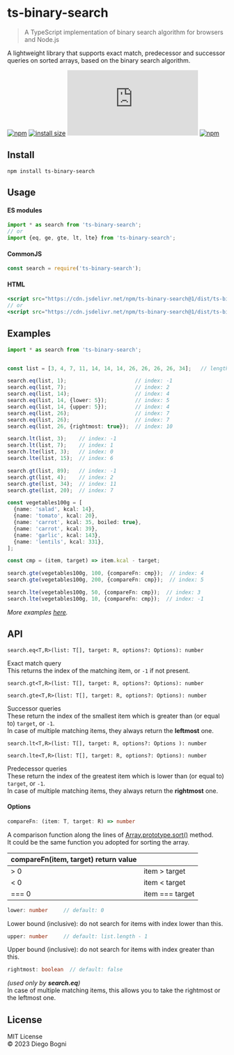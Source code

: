# ts-binary-search

> A TypeScript implementation of binary search algorithm for browsers and Node.js

A lightweight library that supports exact match, predecessor and successor queries on sorted arrays, based on the binary
search algorithm.

[![npm](https://img.shields.io/npm/v/ts-binary-search)](https://www.npmjs.com/package/ts-binary-search)
[![install size](https://packagephobia.com/badge?p=ts-binary-search)](https://packagephobia.com/result?p=ts-binary-search)
[![gzip size](https://img.badgesize.io/https://cdn.jsdelivr.net/npm/ts-binary-search@1/dist/ts-binary-search.min.js)](https://cdn.jsdelivr.net/npm/ts-binary-search@1/dist/ts-binary-search.min.js)
[![npm](https://img.shields.io/npm/l/ts-binary-search)](https://github.com/diegodiee/ts-binary-search/blob/main/LICENSE)

## Install

```
npm install ts-binary-search
```

## Usage

#### ES modules

```javascript
import * as search from 'ts-binary-search';
// or
import {eq, ge, gte, lt, lte} from 'ts-binary-search';
```

#### CommonJS

```javascript
const search = require('ts-binary-search');
```

#### HTML

```jsx
<script src="https://cdn.jsdelivr.net/npm/ts-binary-search@1/dist/ts-binary-search.min.js"/>
// or
<script src="https://cdn.jsdelivr.net/npm/ts-binary-search@1/dist/ts-binary-search.es5.min.js"/>
```

## Examples

```typescript
import * as search from 'ts-binary-search';


const list = [3, 4, 7, 11, 14, 14, 14, 26, 26, 26, 26, 34];   // length: 12

search.eq(list, 1);                      // index: -1
search.eq(list, 7);                      // index: 2
search.eq(list, 14);                     // index: 4
search.eq(list, 14, {lower: 5});         // index: 5
search.eq(list, 14, {upper: 5});         // index: 4
search.eq(list, 26);                     // index: 7
search.eq(list, 26);                     // index: 7
search.eq(list, 26, {rightmost: true});  // index: 10

search.lt(list, 3);    // index: -1
search.lt(list, 7);    // index: 1
search.lte(list, 3);   // index: 0
search.lte(list, 15);  // index: 6

search.gt(list, 89);   // index: -1
search.gt(list, 4);    // index: 2
search.gte(list, 34);  // index: 11
search.gte(list, 20);  // index: 7

const vegetables100g = [
  {name: 'salad', kcal: 14},
  {name: 'tomato', kcal: 20},
  {name: 'carrot', kcal: 35, boiled: true},
  {name: 'carrot', kcal: 39},
  {name: 'garlic', kcal: 143},
  {name: 'lentils', kcal: 331},
];

const cmp = (item, target) => item.kcal - target;

search.gte(vegetables100g, 100, {compareFn: cmp});  // index: 4
search.gte(vegetables100g, 200, {compareFn: cmp});  // index: 5

search.lte(vegetables100g, 50, {compareFn: cmp});  // index: 3
search.lte(vegetables100g, 10, {compareFn: cmp});  // index: -1
```

*More examples [here](tests).*

## API

```
search.eq<T,R>(list: T[], target: R, options?: Options): number
```

Exact match query  
This returns the index of the matching item, or `-1` if not present.

```
search.gt<T,R>(list: T[], target: R, options?: Options): number

search.gte<T,R>(list: T[], target: R, options?: Options): number
```

Successor queries  
These return the index of the smallest item which is greater than (or equal to) `target`, or `-1`.  
In case of multiple matching items, they always return the **leftmost** one.

```
search.lt<T,R>(list: T[], target: R, options?: Options ): number

search.lte<T,R>(list: T[], target: R, options?: Options): number
```

Predecessor queries  
These return the index of the greatest item which is lower than (or equal to) `target`, or `-1`.  
In case of multiple matching items, they always return the **rightmost** one.

#### Options

```typescript
compareFn: (item: T, target: R) => number
```

A comparison function along the lines
of [Array.prototype.sort()](https://developer.mozilla.org/en-US/docs/Web/JavaScript/Reference/Global_Objects/Array/sort)
method.  
It could be the same function you adopted for sorting the array.

| compareFn(item, target) return value |                 |
|:-------------------------------------|:----------------|
| \> 0                                 | item \> target  |
| \< 0                                 | item \< target  |
| === 0                                | item === target |

```typescript
lower: number     // default: 0
```

Lower bound (inclusive): do not search for items with index lower than this.

```typescript
upper: number     // default: list.length - 1
```

Upper bound (inclusive): do not search for items with index greater than this.

```typescript
rightmost: boolean  // default: false
```

*(used only by **search.eq**)*  
In case of multiple matching items, this allows you to take the rightmost or the leftmost one.

## License

MIT License  
© 2023 Diego Bogni  
